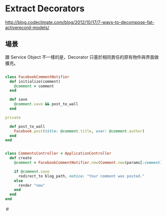 # Extract Decorators

<http://blog.codeclimate.com/blog/2012/10/17/7-ways-to-decompose-fat-activerecord-models/>

## 場景

跟 Service Object 不一樣的是，Decorator 只基於相同責任的原有物件與界面做擴充。

``` ruby

class FacebookCommentNotifier
  def initialize(comment)
    @comment = comment
  end

  def save
    @comment.save && post_to_wall
  end

private

  def post_to_wall
    Facebook.post(title: @comment.title, user: @comment.author)
  end
end

```

``` ruby

class CommentsController < ApplicationController
  def create
    @comment = FacebookCommentNotifier.new(Comment.new(params[:comment]))

    if @comment.save
      redirect_to blog_path, notice: "Your comment was posted."
    else
      render "new"
    end
  end
end

```

＃

